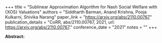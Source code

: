 +++
title = "Sublinear Approximation Algorithm for Nash Social Welfare with {XOS} Valuations"
authors = "Siddharth Barman, Anand Krishna, Pooja Kulkarni, Shivika Narang"
paper_link = "https://arxiv.org/abs/2110.00767"
publication_details = "CoRR, abs/2110.00767, 2021, url: <a href='https://arxiv.org/abs/2110.00767' target='_blank'>https://arxiv.org/abs/2110.00767</a>."
conference_date = "2021"
notes = ""
+++

<b>Abstract:</b>
